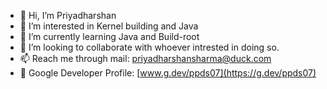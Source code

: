 - 👋 Hi, I’m Priyadharshan
- 👀 I’m interested in Kernel building and Java
- 🌱 I’m currently learning Java and Build-root
- 💞️ I’m looking to collaborate with whoever intrested in doing so.
- 📫 Reach me through mail: priyadharshansharma@duck.com
- 🎈 Google Developer Profile: [www.g.dev/ppds07](https://g.dev/ppds07)





<!---
ppds07/ppds07 is a ✨ special ✨ repository because its `README.md` (this file) appears on your GitHub profile.
You can click the Preview link to take a look at your changes.
--->
